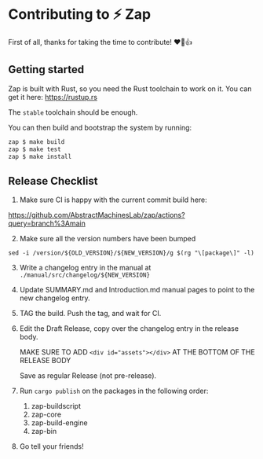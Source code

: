 # Contributing to :zap: Zap

First of all, thanks for taking the time to contribute! :heart::tada::+1:

## Getting started

Zap is built with Rust, so you need the Rust toolchain to work on it. You can
get it here: https://rustup.rs

The `stable` toolchain should be enough.

You can then build and bootstrap the system by running:

```sh
zap $ make build
zap $ make test
zap $ make install
```

## Release Checklist

1. Make sure CI is happy with the current commit build here:

https://github.com/AbstractMachinesLab/zap/actions?query=branch%3Amain

2. Make sure all the version numbers have been bumped

```
sed -i /version/${OLD_VERSION}/${NEW_VERSION}/g $(rg "\[package\]" -l)
```

3. Write a changelog entry in the manual at `./manual/src/changelog/${NEW_VERSION}`

4. Update SUMMARY.md and Introduction.md manual pages to point to the new changelog entry.

5. TAG the build. Push the tag, and wait for CI.

6. Edit the Draft Release, copy over the changelog entry in the release body.

   MAKE SURE TO ADD `<div id="assets"></div>` AT THE BOTTOM OF THE RELEASE BODY

   Save as regular Release (not pre-release).

7. Run `cargo publish` on the packages in the following order:

   1. zap-buildscript
   1. zap-core
   1. zap-build-engine
   1. zap-bin

8. Go tell your friends!
